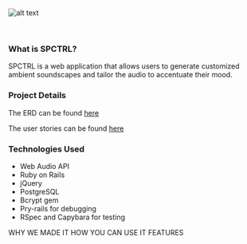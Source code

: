 <br>

![alt text](http://i.imgur.com/VSW96lw.png)

<br>

### What is SPCTRL?
SPCTRL is a web application that allows users to generate customized ambient soundscapes and tailor the audio to accentuate their mood.

### Project Details
The ERD can be found [here](https://www.lucidchart.com/documents/embeddedchart/5dc4e6b4-c1d3-464b-9077-4c0bb46c9bbc)

The user stories can be found [here](https://trello.com/b/bh3EHkbN/team-philosoraptor-s-p-c-t-r-l)

### Technologies Used
* Web Audio API
* Ruby on Rails
* jQuery
* PostgreSQL
* Bcrypt gem
* Pry-rails for debugging
* RSpec and Capybara for testing

WHY WE MADE IT
HOW YOU CAN USE IT
FEATURES
